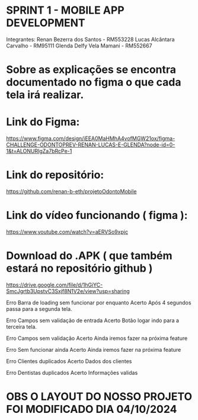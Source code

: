 # SPRINT 1 - MOBILE APP DEVELOPMENT

Integrantes:
Renan Bezerra dos Santos - RM553228
Lucas Alcântara Carvalho - RM95111
Glenda Delfy Vela Mamani - RM552667


# Sobre as explicações se encontra documentado no figma o que cada tela irá realizar.

# Link do Figma:
https://www.figma.com/design/iEEA0MaHMhA4vofMGW21ox/figma-CHALLENGE-ODONTOPREV-RENAN-LUCAS-E-GLENDA?node-id=0-1&t=ALONURIgZa7bRcPe-1

# Link do repositório:
https://github.com/renan-b-eth/projetoOdontoMobile

# Link do vídeo funcionando ( figma ):
https://www.youtube.com/watch?v=aERVSo9xpjc

# Download do .APK ( que também estará no repositório github )
https://drive.google.com/file/d/1hGiYC-SmcJgrtb3UpstvC3Sxjf8N1V2e/view?usp=sharing

Erro
Barra de loading sem funcionar por enquanto
Acerto
Após 4 segundos passa para a segunda tela.
 
Erro
Campos sem validação de entrada
Acerto
Botão logar indo para a terceira tela.
 

Erro
Campos sem validação
Acerto
Ainda iremos fazer na próxima feature

 


Erro
Sem funcionar ainda
Acerto
Ainda iremos fazer na próxima feature

 

Erro
Clientes duplicados
Acerto
Dados dos clientes


 

Erro
Dentistas duplicados
Acerto
Informações validas

 

# OBS O LAYOUT DO NOSSO PROJETO FOI MODIFICADO DIA 04/10/2024
 
